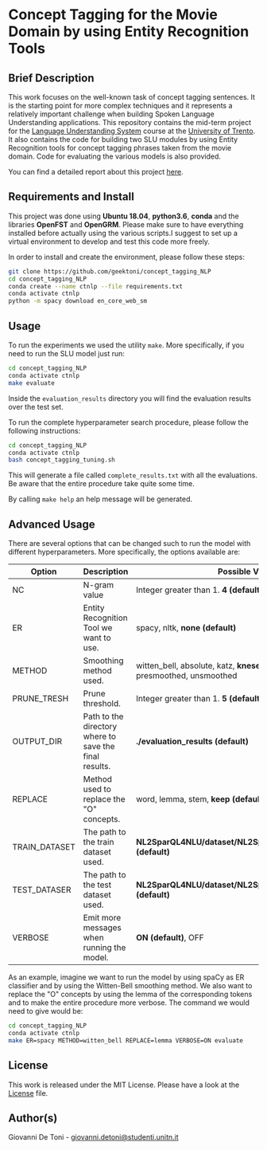 # Concept Tagging for the Movie Domain by using Entity Recognition Tools

## Brief Description

This work focuses on the well-known task of concept tagging sentences. It is the starting
point for more complex techniques and it represents a relatively important challenge when
building Spoken Language Understanding applications. This repository contains the mid-term project for the [Language Understanding
System](http://disi.unitn.it/~riccardi/page7/page13/page13.html) course at the [University of Trento](https://unitn.it). It also contains the code for building
two SLU modules by using Entity Recognition tools for concept tagging phrases taken
from the movie domain. Code for evaluating the various models is also provided.

You can find a detailed report about this project [here](report/giovanni_de_toni_197814.pdf).

## Requirements and Install
This project was done using **Ubuntu 18.04**, **python3.6**, **conda** and the libraries
**OpenFST** and **OpenGRM**. Please make sure to have everything installed before actually
using the various scripts.I suggest to set up a virtual environment to develop
and test this code more freely.

In order to install and create the environment, please follow these steps:
```bash
git clone https://github.com/geektoni/concept_tagging_NLP
cd concept_tagging_NLP
conda create --name ctnlp --file requirements.txt
conda activate ctnlp
python -m spacy download en_core_web_sm
```

## Usage

To run the experiments we used the utility `make`. More specifically, if you need to
run the SLU model just run:
```bash
cd concept_tagging_NLP
conda activate ctnlp
make evaluate
```
Inside the `evaluation_results` directory you will find the evaluation results
over the test set.

To run the complete hyperparameter search procedure, please follow the following instructions:
```bash
cd concept_tagging_NLP
conda activate ctnlp
bash concept_tagging_tuning.sh
```
This will generate a file called `complete_results.txt` with all the evaluations. Be aware that the entire procedure
take quite some time.

By calling `make help` an help message will be generated.

## Advanced Usage

There are several options that can be changed such to run the model with different
hyperparameters. More specifically, the options available are:

| Option | Description | Possible Value |
|---------------|-------------|----------------|
| NC | N-gram value | Integer greater than 1. **4 (default)**  |
| ER | Entity Recognition Tool we want to use. | spacy, nltk, **none (default)**  |
| METHOD | Smoothing method used. | witten_bell, absolute, katz, **kneser_ney (default)**, presmoothed, unsmoothed |
| PRUNE_TRESH | Prune threshold.  | Integer greater than 1. **5 (default)**  |
| OUTPUT_DIR | Path to the directory where to save the final results.  | **./evaluation_results (default)** |
| REPLACE | Method used to replace the "O" concepts. | word, lemma, stem, **keep (default)** |
| TRAIN_DATASET | The path to the train dataset used. | **NL2SparQL4NLU/dataset/NL2SparQL4NLU.train.conll.txt (default)** |
| TEST_DATASER | The path to the test dataset used. | **NL2SparQL4NLU/dataset/NL2SparQL4NLU.train.conll.txt (default)** |
| VERBOSE | Emit more messages when running the model. | **ON (default)**, OFF |

As an example, imagine we want to run the model by using spaCy as ER classifier and by using
the Witten-Bell smoothing method. We also want to replace the "O" concepts by using the lemma of the corresponding
tokens and to make the entire procedure more verbose. The command we would need to give would be:
```bash
cd concept_tagging_NLP
conda activate ctnlp
make ER=spacy METHOD=witten_bell REPLACE=lemma VERBOSE=ON evaluate
```

## License
This work is released under the MIT License. Please have a look at the [License](LICENSE) file.

## Author(s)

Giovanni De Toni - [giovanni.detoni@studenti.unitn.it](mailto:giovanni.detoni@studenti.unitn.it)